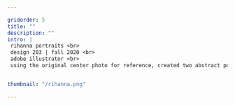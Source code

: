 ```yaml
---

gridorder: 5
title: ""
description: ""
intro: |
 rihanna portraits <br>
 design 203 | fall 2020 <br>
 adobe illustrator <br>
 using the original center photo for reference, created two abstract portraits of rihanna on illustrator


thumbnail: "/rihanna.png"

---
```

